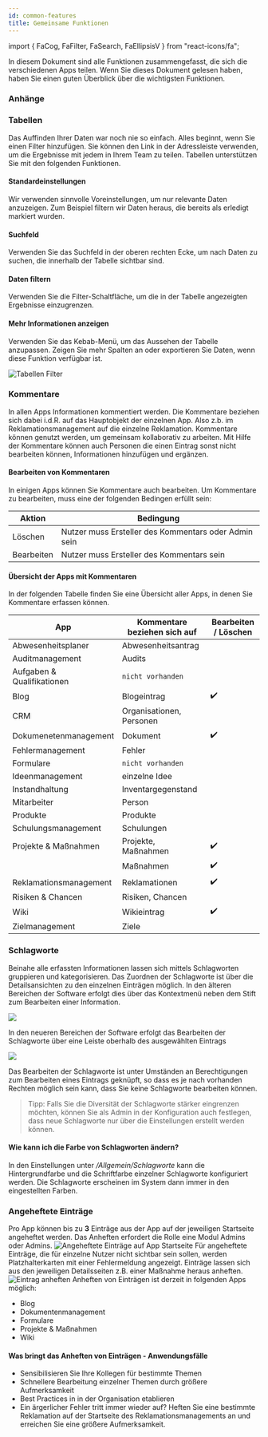 ```yaml
---
id: common-features
title: Gemeinsame Funktionen
---
```


import {
FaCog,
FaFilter,
FaSearch,
FaEllipsisV
} from "react-icons/fa";

In diesem Dokument sind alle Funktionen zusammengefasst, die sich die verschiedenen Apps teilen. Wenn Sie dieses Dokument gelesen haben, haben Sie einen guten Überblick über die wichtigsten Funktionen.

### Anhänge

### Tabellen

Das Auffinden Ihrer Daten war noch nie so einfach. Alles beginnt, wenn Sie einen Filter hinzufügen. Sie können den Link in der Adressleiste verwenden, um die Ergebnisse mit jedem in Ihrem Team zu teilen. Tabellen unterstützen Sie mit den folgenden Funktionen.

#### <FaCog/> Standardeinstellungen

Wir verwenden sinnvolle Voreinstellungen, um nur relevante Daten anzuzeigen. Zum Beispiel filtern wir Daten heraus, die bereits als erledigt markiert wurden.

#### <FaSearch/> Suchfeld

Verwenden Sie das Suchfeld in der oberen rechten Ecke, um nach Daten zu suchen, die innerhalb der Tabelle sichtbar sind.

#### <FaFilter/> Daten filtern

Verwenden Sie die Filter-Schaltfläche, um die in der Tabelle angezeigten Ergebnisse einzugrenzen.

#### <FaEllipsisV/> Mehr Informationen anzeigen

Verwenden Sie das Kebab-Menü, um das Aussehen der Tabelle anzupassen. Zeigen Sie mehr Spalten an oder exportieren Sie Daten, wenn diese Funktion verfügbar ist.

![Tabellen Filter](https://caqadmin.blob.core.windows.net/public-screenshots/manual-screenshots/basicTableFunctions_sm.gif)

### Kommentare

In allen Apps Informationen kommentiert werden. Die Kommentare beziehen sich dabei i.d.R. auf das Hauptobjekt der einzelnen App. Also z.b. im Reklamationsmanagement auf die einzelne Reklamation.
Kommentare können genutzt werden, um gemeinsam kollaborativ zu arbeiten. Mit Hilfe der Kommentare können auch Personen die einen Eintrag sonst nicht bearbeiten können, Informationen hinzufügen und ergänzen.

#### Bearbeiten von Kommentaren

In einigen Apps können Sie Kommentare auch bearbeiten. Um Kommentare zu bearbeiten, muss eine der folgenden Bedingen erfüllt sein:

| Aktion     | Bedingung                                            |
| ---------- | ---------------------------------------------------- |
| Löschen    | Nutzer muss Ersteller des Kommentars oder Admin sein |
| Bearbeiten | Nutzer muss Ersteller des Kommentars sein            |

#### Übersicht der Apps mit Kommentaren

In der folgenden Tabelle finden Sie eine Übersicht aller Apps, in denen Sie Kommentare erfassen können.

| App                        | Kommentare beziehen sich auf | Bearbeiten / Löschen |
| -------------------------- | ---------------------------- | -------------------- |
| Abwesenheitsplaner         | Abwesenheitsantrag           |
| Auditmanagement            | Audits                       |
| Aufgaben & Qualifikationen | <code>nicht vorhanden</code> |
| Blog                       | Blogeintrag                  | ✔️                   |
| CRM                        | Organisationen, Personen     |
| Dokumenetenmanagement      | Dokument                     | ✔️                   |
| Fehlermanagement           | Fehler                       |
| Formulare                  | <code>nicht vorhanden</code> |
| Ideenmanagement            | einzelne Idee                |
| Instandhaltung             | Inventargegenstand           |
| Mitarbeiter                | Person                       |
| Produkte                   | Produkte                     |
| Schulungsmanagement        | Schulungen                   |
| Projekte & Maßnahmen       | Projekte, Maßnahmen          | ✔️                   |
|                            | Maßnahmen                    | ✔️                   |
| Reklamationsmanagement     | Reklamationen                | ✔️                   |
| Risiken & Chancen          | Risiken, Chancen             |
| Wiki                       | Wikieintrag                  | ✔️                   |
| Zielmanagement             | Ziele                        |

### Schlagworte

Beinahe alle erfassten Informationen lassen sich mittels Schlagworten gruppieren und kategorisieren. Das Zuordnen der Schlagworte ist über die Detailsansichten zu den einzelnen Einträgen möglich. In den älteren Bereichen der Software erfolgt dies über das Kontextmenü neben dem Stift zum Bearbeiten einer Information.

![](https://caqadmin.blob.core.windows.net/faqs/63-images/mceclip1.gif)

In den neueren Bereichen der Software erfolgt das Bearbeiten der Schlagworte über eine Leiste oberhalb des ausgewählten Eintrags

![](https://caqadmin.blob.core.windows.net/faqs/63-images/mceclip3.gif)

Das Bearbeiten der Schlagworte ist unter Umständen an Berechtigungen zum Bearbeiten eines Eintrags geknüpft, so dass es je nach vorhanden Rechten möglich sein kann, dass Sie keine Schlagworte bearbeiten können.

> Tipp: Falls Sie die Diversität der Schlagworte stärker eingrenzen möchten, können Sie als Admin in der Konfiguration auch festlegen, dass neue Schlagworte nur über die Einstellungen erstellt werden können.

#### Wie kann ich die Farbe von Schlagworten ändern?

In den Einstellungen unter _/Allgemein/Schlagworte_ kann die Hintergrundfarbe und die Schriftfarbe einzelner Schlagworte konfiguriert werden. Die Schlagworte erscheinen im System dann immer in den eingestellten Farben.

### Angeheftete Einträge

Pro App können bis zu **3** Einträge aus der App auf der jeweiligen Startseite angeheftet werden. Das Anheften erfordert die Rolle eine Modul Admins oder Admins.
![Angeheftete Einträge auf App Startseite](https://caqadmin.blob.core.windows.net/public-screenshots/manual-screenshots/Screenshot2022-04-28_pinnedItemsRow.png)
Für angeheftete Einträge, die für einzelne Nutzer nicht sichtbar sein sollen, werden Platzhalterkarten mit einer Fehlermeldung angezeigt.
Einträge lassen sich aus den jeweiligen Detailsseiten z.B. einer Maßnahme heraus anheften.
![Eintrag anheften](https://caqadmin.blob.core.windows.net/public-screenshots/manual-screenshots/Screenshot2022-04-28_pinnedItemsAction.png)
Anheften von Einträgen ist derzeit in folgenden Apps möglich:

- Blog
- Dokumentenmanagement
- Formulare
- Projekte & Maßnahmen
- Wiki

#### Was bringt das Anheften von Einträgen - Anwendungsfälle

- Sensibilisieren Sie Ihre Kollegen für bestimmte Themen
- Schnellere Bearbeitung einzelner Themen durch größere Aufmerksamkeit
- Best Practices in in der Organisation etablieren
- Ein ärgerlicher Fehler tritt immer wieder auf? Heften Sie eine bestimmte Reklamation auf der Startseite des Reklamationsmanagements an und erreichen Sie eine größere Aufmerksamkeit.
